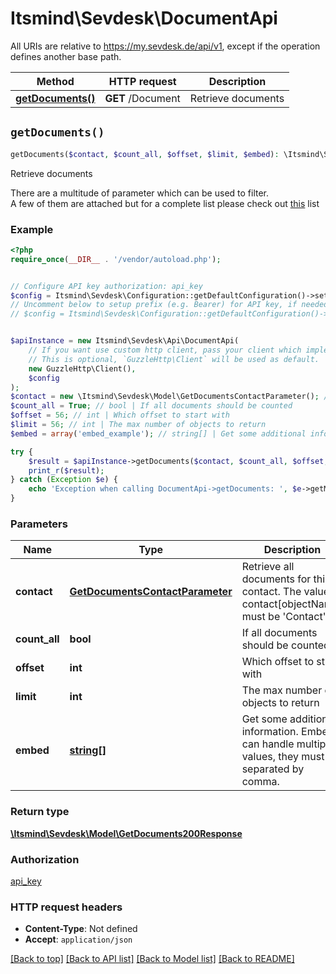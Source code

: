 # Itsmind\Sevdesk\DocumentApi

All URIs are relative to https://my.sevdesk.de/api/v1, except if the operation defines another base path.

| Method | HTTP request | Description |
| ------------- | ------------- | ------------- |
| [**getDocuments()**](DocumentApi.md#getDocuments) | **GET** /Document | Retrieve documents |


## `getDocuments()`

```php
getDocuments($contact, $count_all, $offset, $limit, $embed): \Itsmind\Sevdesk\Model\GetDocuments200Response
```

Retrieve documents

There are a multitude of parameter which can be used to filter.<br>       A few of them are attached but       for a complete list please check out <a href='https://api.sevdesk.de/#section/How-to-filter-for-certain-contacts'>this</a> list

### Example

```php
<?php
require_once(__DIR__ . '/vendor/autoload.php');


// Configure API key authorization: api_key
$config = Itsmind\Sevdesk\Configuration::getDefaultConfiguration()->setApiKey('Authorization', 'YOUR_API_KEY');
// Uncomment below to setup prefix (e.g. Bearer) for API key, if needed
// $config = Itsmind\Sevdesk\Configuration::getDefaultConfiguration()->setApiKeyPrefix('Authorization', 'Bearer');


$apiInstance = new Itsmind\Sevdesk\Api\DocumentApi(
    // If you want use custom http client, pass your client which implements `GuzzleHttp\ClientInterface`.
    // This is optional, `GuzzleHttp\Client` will be used as default.
    new GuzzleHttp\Client(),
    $config
);
$contact = new \Itsmind\Sevdesk\Model\GetDocumentsContactParameter(); // GetDocumentsContactParameter | Retrieve all documents for this contact. The value of contact[objectName] must be 'Contact'.
$count_all = True; // bool | If all documents should be counted
$offset = 56; // int | Which offset to start with
$limit = 56; // int | The max number of objects to return
$embed = array('embed_example'); // string[] | Get some additional information. Embed can handle multiple values, they must be separated by comma.

try {
    $result = $apiInstance->getDocuments($contact, $count_all, $offset, $limit, $embed);
    print_r($result);
} catch (Exception $e) {
    echo 'Exception when calling DocumentApi->getDocuments: ', $e->getMessage(), PHP_EOL;
}
```

### Parameters

| Name | Type | Description  | Notes |
| ------------- | ------------- | ------------- | ------------- |
| **contact** | [**GetDocumentsContactParameter**](../Model/.md)| Retrieve all documents for this contact. The value of contact[objectName] must be &#39;Contact&#39;. | [optional] |
| **count_all** | **bool**| If all documents should be counted | [optional] |
| **offset** | **int**| Which offset to start with | [optional] |
| **limit** | **int**| The max number of objects to return | [optional] |
| **embed** | [**string[]**](../Model/string.md)| Get some additional information. Embed can handle multiple values, they must be separated by comma. | [optional] |

### Return type

[**\Itsmind\Sevdesk\Model\GetDocuments200Response**](../Model/GetDocuments200Response.md)

### Authorization

[api_key](../../README.md#api_key)

### HTTP request headers

- **Content-Type**: Not defined
- **Accept**: `application/json`

[[Back to top]](#) [[Back to API list]](../../README.md#endpoints)
[[Back to Model list]](../../README.md#models)
[[Back to README]](../../README.md)
